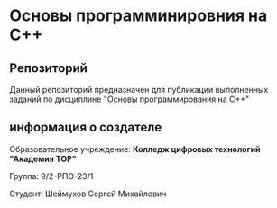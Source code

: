 # Основы программинировния на C++

## Репозиторий

Данный репозиторий предназначен для публикации выполненных заданий по дисциплине "Основы программирования на C++"

## информация о создателе

Образовательное учреждение: **Колледж цифровых технологий "Академия TOP"**

Группа: 9/2-РПО-23/1

Студент: Шеймухов Сергей Михайлович
